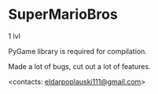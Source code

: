 # SuperMarioBros
1 lvl

PyGame library is required for compilation.

Made a lot of bugs, cut out a lot of features.

<contacts: eldarpoplauski111@gmail.com>

